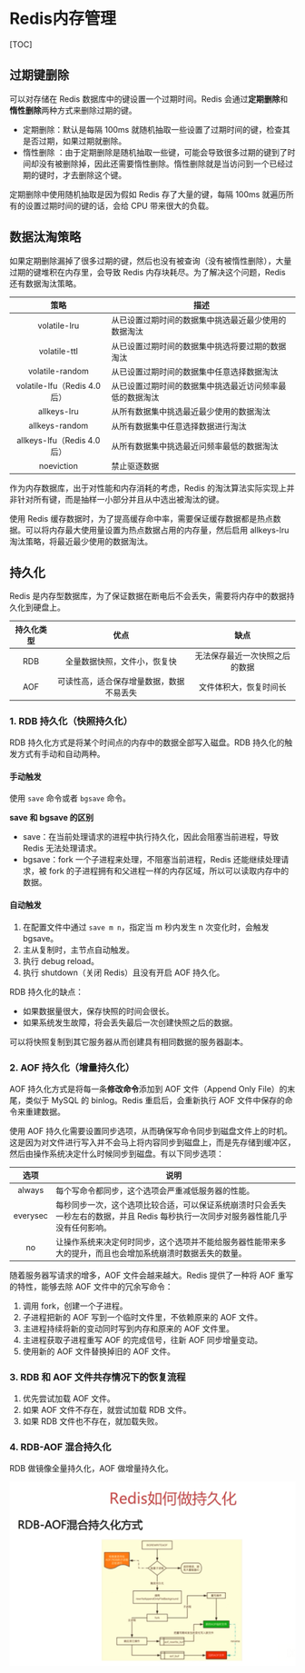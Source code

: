 # Redis内存管理

[TOC]

## 过期键删除

可以对存储在 Redis 数据库中的键设置一个过期时间。Redis 会通过**定期删除**和**惰性删除**两种方式来删除过期的键。

- 定期删除：默认是每隔 100ms 就随机抽取一些设置了过期时间的键，检查其是否过期，如果过期就删除。
- 惰性删除 ：由于定期删除是随机抽取一些键，可能会导致很多过期的键到了时间却没有被删除掉，因此还需要惰性删除。惰性删除就是当访问到一个已经过期的键时，才去删除这个键。

定期删除中使用随机抽取是因为假如 Redis 存了大量的键，每隔 100ms 就遍历所有的设置过期时间的键的话，会给 CPU 带来很大的负载。

## 数据汰淘策略

如果定期删除漏掉了很多过期的键，然后也没有被查询（没有被惰性删除），大量过期的键堆积在内存里，会导致 Redis 内存块耗尽。为了解决这个问题，Redis 还有数据淘汰策略。

|             策略             |                        描述                         |
| :-------------------------: | --------------------------------------------------- |
|        volatile-lru         | 从已设置过期时间的数据集中挑选最近最少使用的数据淘汰     |
|        volatile-ttl         | 从已设置过期时间的数据集中挑选将要过期的数据淘汰        |
|       volatile-random       | 从已设置过期时间的数据集中任意选择数据淘汰              |
| volatile-lfu（Redis 4.0 后） | 从已设置过期时间的数据集中挑选最近访问频率最低的数据淘汰 |
|         allkeys-lru         | 从所有数据集中挑选最近最少使用的数据淘汰                |
|       allkeys-random        | 从所有数据集中任意选择数据进行淘汰                     |
| allkeys-lfu（Redis 4.0 后）  | 从所有数据集中挑选最近问频率最低的数据淘汰              |
|         noeviction          | 禁止驱逐数据                                         |

作为内存数据库，出于对性能和内存消耗的考虑，Redis 的淘汰算法实际实现上并非针对所有键，而是抽样一小部分并且从中选出被淘汰的键。

使用 Redis 缓存数据时，为了提高缓存命中率，需要保证缓存数据都是热点数据。可以将内存最大使用量设置为热点数据占用的内存量，然后启用 allkeys-lru 淘汰策略，将最近最少使用的数据淘汰。

## 持久化

Redis 是内存型数据库，为了保证数据在断电后不会丢失，需要将内存中的数据持久化到硬盘上。

| 持久化类型 |                 优点                  |             缺点             |
| :-------: | :----------------------------------: | :-------------------------: |
|    RDB    |      全量数据快照，文件小，恢复快       | 无法保存最近一次快照之后的数据 |
|    AOF    | 可读性高，适合保存增量数据，数据不易丢失 |    文件体积大，恢复时间长     |

### 1. RDB 持久化（快照持久化）

RDB 持久化方式是将某个时间点的内存中的数据全部写入磁盘。RDB 持久化的触发方式有手动和自动两种。

#### 手动触发

使用 `save` 命令或者 `bgsave` 命令。

**save 和 bgsave 的区别**

- save：在当前处理请求的进程中执行持久化，因此会阻塞当前进程，导致 Redis 无法处理请求。
- bgsave：fork 一个子进程来处理，不阻塞当前进程，Redis 还能继续处理请求，被 fork 的子进程拥有和父进程一样的内存区域，所以可以读取内存中的数据。

#### 自动触发

1. 在配置文件中通过 `save m n`，指定当 m 秒内发生 n 次变化时，会触发 bgsave。
2. 主从复制时，主节点自动触发。
3. 执行 debug reload。
4. 执行 shutdown（关闭 Redis）且没有开启 AOF 持久化。

RDB 持久化的缺点：

- 如果数据量很大，保存快照的时间会很长。
- 如果系统发生故障，将会丢失最后一次创建快照之后的数据。

可以将快照复制到其它服务器从而创建具有相同数据的服务器副本。

### 2. AOF 持久化（增量持久化）

AOF 持久化方式是将每一条**修改命令**添加到 AOF 文件（Append Only File）的末尾，类似于 MySQL 的 binlog。Redis 重启后，会重新执行 AOF 文件中保存的命令来重建数据。

使用 AOF 持久化需要设置同步选项，从而确保写命令同步到磁盘文件上的时机。这是因为对文件进行写入并不会马上将内容同步到磁盘上，而是先存储到缓冲区，然后由操作系统决定什么时候同步到磁盘。有以下同步选项：

|   选项   |                                                           说明                                                           |
| :------: | ------------------------------------------------------------------------------------------------------------------------ |
|  always  | 每个写命令都同步，这个选项会严重减低服务器的性能。                                                                           |
| everysec | 每秒同步一次，这个选项比较合适，可以保证系统崩溃时只会丢失一秒左右的数据，并且 Redis 每秒执行一次同步对服务器性能几乎没有任何影响。 |
|    no    | 让操作系统来决定何时同步，这个选项并不能给服务器性能带来多大的提升，而且也会增加系统崩溃时数据丢失的数量。                        |

随着服务器写请求的增多，AOF 文件会越来越大。Redis 提供了一种将 AOF 重写的特性，能够去除 AOF 文件中的冗余写命令：

1. 调用 fork，创建一个子进程。
2. 子进程把新的 AOF 写到一个临时文件里，不依赖原来的 AOF 文件。
3. 主进程持续将新的变动同时写到内存和原来的 AOF 文件里。
4. 主进程获取子进程重写 AOF 的完成信号，往新 AOF 同步增量变动。
5. 使用新的 AOF 文件替换掉旧的 AOF 文件。

### 3. RDB 和 AOF 文件共存情况下的恢复流程

1. 优先尝试加载 AOF 文件。
2. 如果 AOF 文件不存在，就尝试加载 RDB 文件。
3. 如果 RDB 文件也不存在，就加载失败。

### 4. RDB-AOF 混合持久化

RDB 做镜像全量持久化，AOF 做增量持久化。

![](_v_images/20190724092733602_24515.png)